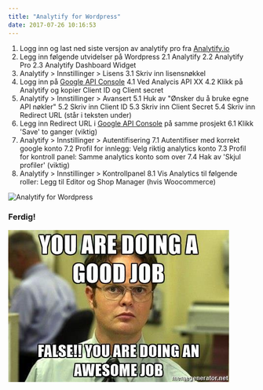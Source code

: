 ```yaml
---
title: "Analytify for Wordpress"
date: 2017-07-26 10:16:53
---
```


1. Logg inn og last ned siste versjon av analytify pro fra [Analytify.io](https://analytify.io/your-account/)
2. Legg inn følgende utvidelser på Wordpress
  2.1 Analytify
  2.2 Analytify Pro
  2.3 Analytify Dashboard Widget
3. Analytify > Innstillinger > Lisens
  3.1 Skriv inn lisensnøkkel
4. Logg inn på [Google API Console](https://console.developers.google.com)
  4.1 Ved Analycis API XX
  4.2 Klikk på Analytify og kopier Client ID og Client secret
5. Analytify > Innstillinger > Avansert
  5.1 Huk av "Ønsker du å bruke egne API nøkler"
  5.2 Skriv inn Client ID
  5.3 Skriv inn Client Secret
  5.4 Skriv inn Redirect URL (står i teksten under)
6. Legg inn Redirect URL i [Google API Console](https://console.developers.google.com) på samme prosjekt
  6.1 Klikk 'Save' to ganger (viktig)
7. Analytify > Innstillinger > Autentifisering
  7.1 Autentifiser med korrekt google konto
  7.2 Profil for innlegg: Velg riktig analytics konto
  7.3 Profil for kontroll panel: Samme analytics konto som over
  7.4 Hak av 'Skjul profiler' (viktig)
8. Analytify > Innstillinger > Kontrollpanel
    8.1 Vis Analytics til følgende roller: Legg til Editor og Shop Manager (hvis Woocommerce)

![Analytify for Wordpress](../img/analytics/analytify.gif)

### Ferdig!

![Done](../img/goodjob.jpg)
